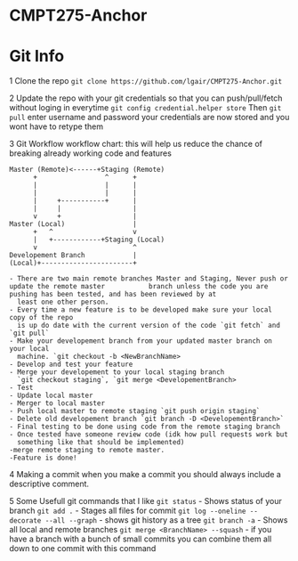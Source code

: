 # CMPT275-Anchor
# Git Info
1 Clone the repo
	`git clone https://github.com/lgair/CMPT275-Anchor.git`

2 Update the repo with your git credentials  so that you can push/pull/fetch without loging in everytime
	`git config credential.helper store`
	Then `git pull` enter username and password
	your credentials are now stored and you wont have to retype them

3 Git Workflow
	workflow chart: this will help us reduce the chance of breaking already working code and features
	
	Master (Remote)<------+Staging (Remote)
	      +                 ^      +
	      |                 |      |
	      |                 |      |
	      |     +-----------+      |
	      |     |                  |
	      v     +                  |
	Master (Local)                 |
	      +   ^                    v
	      |   +------------+Staging (Local)
	      v                        ^
	Developement Branch            |
	(Local)+-----------------------+
	
	- There are two main remote branches Master and Staging, Never push or update the remote master  		  branch unless the code you are pushing has been tested, and has been reviewed by at
	  least one other person.
	- Every time a new feature is to be developed make sure your local copy of the repo
	  is up do date with the current version of the code `git fetch` and `git pull`
	- Make your developement branch from your updated master branch on your local 
	  machine. `git checkout -b <NewBranchName>
	- Develop and test your feature
	- Merge your developement to your local staging branch
 	  `git checkout staging`, `git merge <DevelopementBranch>
	- Test
	- Update local master
	- Merger to local master
	- Push local master to remote staging `git push origin staging`
	- Delete old developement branch `git branch -D <DevelopementBranch>`
	- Final testing to be done using code from the remote staging branch
	- Once tested have someone review code (idk how pull requests work but
 	  something like that should be implemented)
	-merge remote staging to remote master.
	-Feature is done!
4 Making a commit
	when you make a commit you should always include a descriptive comment.

5 Some Usefull git commands that I like
	`git status`
		- Shows status of your branch
	`git add .`
		- Stages all files for commit
	`git log --oneline --decorate --all --graph` 
		- shows git history as a tree
	`git branch -a`
		- Shows all local and remote branches 
	`git merge <BranchName> --squash` 
		- if you have a branch with a bunch of small commits you can combine 
		  them all down to one commit with this command

